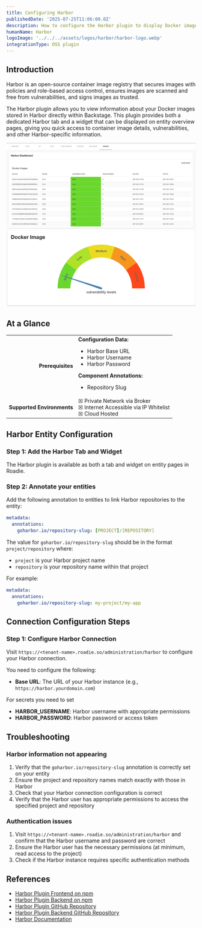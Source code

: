 ```yaml
---
title: Configuring Harbor
publishedDate: '2025-07-25T11:06:00.0Z'
description: How to configure the Harbor plugin to display Docker image information from Harbor in Roadie.
humanName: Harbor
logoImage: '../../../assets/logos/harbor/harbor-logo.webp'
integrationType: OSS plugin
---
```


## Introduction

Harbor is an open-source container image registry that secures images with policies and role-based access control, ensures images are scanned and free from vulnerabilities, and signs images as trusted.

The Harbor plugin allows you to view information about your Docker images stored in Harbor directly within Backstage. This plugin provides both a dedicated Harbor tab and a widget that can be displayed on entity overview pages, giving you quick access to container image details, vulnerabilities, and other Harbor-specific information.


![harbor-tab.webp](harbor-tab.webp)
![harbor-card.webp](harbor-card.webp)

## At a Glance

|                            |                                                                                                                                                                        |
|---------------------------:|------------------------------------------------------------------------------------------------------------------------------------------------------------------------|
|          **Prerequisites** | **Configuration Data:** <ul><li>Harbor Base URL</li><li>Harbor Username</li><li>Harbor Password</li></ul> **Component Annotations:** <ul><li>Repository Slug</li></ul> |
| **Supported Environments** | ☒ Private Network via Broker <br /> ☒ Internet Accessible via IP Whitelist <br /> ☒ Cloud Hosted                                                                       |

## Harbor Entity Configuration

### Step 1: Add the Harbor Tab and Widget

The Harbor plugin is available as both a tab and widget on entity pages in Roadie. 

### Step 2: Annotate your entities

Add the following annotation to entities to link Harbor repositories to the entity:

```yaml
metadata:
  annotations:
    goharbor.io/repository-slug: [PROJECT]/[REPOSITORY]
```

The value for `goharbor.io/repository-slug` should be in the format `project/repository` where:
- `project` is your Harbor project name
- `repository` is your repository name within that project

For example:
```yaml
metadata:
  annotations:
    goharbor.io/repository-slug: my-project/my-app
```

## Connection Configuration Steps

### Step 1: Configure Harbor Connection

Visit `https://<tenant-name>.roadie.so/administration/harbor` to configure your Harbor connection.

You need to configure the following:

- **Base URL**: The URL of your Harbor instance (e.g., `https://harbor.yourdomain.com`)

For secrets you need to set 
- **HARBOR_USERNAME**: Harbor username with appropriate permissions
- **HARBOR_PASSWORD**: Harbor password or access token


## Troubleshooting

### Harbor information not appearing

1. Verify that the `goharbor.io/repository-slug` annotation is correctly set on your entity
2. Ensure the project and repository names match exactly with those in Harbor
3. Check that your Harbor connection configuration is correct
4. Verify that the Harbor user has appropriate permissions to access the specified project and repository

### Authentication issues

1. Visit `https://<tenant-name>.roadie.so/administration/harbor` and confirm that the Harbor username and password are correct
2. Ensure the Harbor user has the necessary permissions (at minimum, read access to the project)
3. Check if the Harbor instance requires specific authentication methods

## References

- [Harbor Plugin Frontend on npm](https://www.npmjs.com/package/@bestsellerit/backstage-plugin-harbor)
- [Harbor Plugin Backend on npm](https://www.npmjs.com/package/@bestsellerit/backstage-plugin-harbor-backend)
- [Harbor Plugin GitHub Repository](https://github.com/container-registry/backstage-plugin-harbor)
- [Harbor Plugin Backend GitHub Repository](https://github.com/container-registry/backstage-plugin-harbor-backend)
- [Harbor Documentation](https://goharbor.io/docs/)